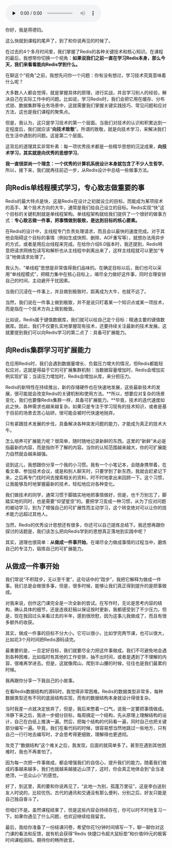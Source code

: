 <audio id="audio" title="结束语 | 从学习Redis到向Redis学习" controls="" preload="none"><source id="mp3" src="https://static001.geekbang.org/resource/audio/d0/15/d01e3e64a02118809121f46916b31715.mp3"></audio>

你好，我是蒋德钧。

这么快就到课程的尾声了，到了和你说再见的时候了。

在过去的4个多月时间里，我们掌握了Redis的各种关键技术和核心知识。在课程的最后，我想带你切换一个视角：**如果说我们之前一直在学习Redis本身，那么今天，我们来看看能向Redis学到什么。**

在聊这个“视角”之前，我想先问你一个问题：你有没有想过，学习技术究竟意味着什么呢？

大多数人人都会觉得，就是掌握具体的原理，进行实战，并且学习别人的经验，解决自己在实际工作中的问题。比如说，学习Redis时，我们会把它用在缓存、分布式锁、数据集群等业务场景中，这就需要我们掌握关键实践技巧、常见问题和应对方法，这也是我们课程的聚焦点。

但是，我认为，这只是学习技术的第一个层面。当我们对技术的认识和积累达到一定程度后，我们就应该“**向技术致敬**”。所谓的致敬，就是向技术学习，来解决我们在生活中遇到的问题。这是第二个层面。

这背后的道理其实非常朴素：每一项优秀技术都是一些精华思想的沉淀成果，**向技术学习，其实就是向优秀的思想学习**。

**我一直很崇尚一个理念：一个优秀的计算机系统设计本身就包含了不少人生哲学**。所以，接下来，我们就再往前迈一步，从Redis设计中总结一些做事方法。

## 向Redis单线程模式学习，专心致志做重要的事

Redis的最大特点是快，这是Redis在设计之初就设立的目标。而能成为某项技术的高手、某个技术方向的大牛，通常是我们给自己设立的目标。Redis实现“快”这个目标的关键机制就是单线程架构。单线程架构就给我们提供了一个很好的做事方式：**专心致志做一件事，把事情做到极致，是达到目标的核心要素。**

在Redis的设计中，主线程专门负责处理请求，而且会以最快的速度完成。对于其他会阻碍这个目标的事情（例如生成快照、删除、AOF重写等），就想办法用异步的方式，或者是用后台线程来完成。在给你介绍6.0版本时，我还提到，Redis特意把请求网络包读写和解析也从主线程中剥离出来了，这样主线程就可以更加“专注”地做请求处理了。

我认为，“单线程”思想是非常值得我们品味的。在确定目标以后，我们也可以采用“单线程模式”，把精力集中在核心目标上，竭尽全力做好这件事，同时合理安排自己的时间，主动避开干扰因素。

当我们沉浸在一件事上，并且做到极致时，距离成为大牛，也就不远了。

当然，我们说在一件事上做到极致，并不是说只盯着某一个知识点或某一项技术，而是指在一个技术方向上做到极致。

比如说，Redis属于键值数据库，我们就可以给自己定个目标：精通主要的键值数据库。因此，我们不仅要扎实地掌握现有技术，还要持续关注最新的技术发展。这就要提到我们可以向Redis学习的第二点了：具备可扩展能力。

## 向Redis集群学习可扩展能力

在应用Redis时，我们会遇到数据量增长、负载压力增大的情况，但Redis都能轻松应对，这就是得益于它的可扩展集群机制：当数据容量增加时，Redis会增加实例实现扩容；当读压力增加时，Redis会增加从库，来分担压力。

Redis的新特性在持续推出，新的存储硬件也在快速地发展，这些最新技术的发展，很可能就会改变Redis的关键机制和使用方法。**所以，想要应对复杂的场景变化，我们也要像Redis集群一样，具备可扩展能力。**毕竟，技术的迭代速度如此之快，各种需求也越来越复杂。如果只是专注于学习现有的技术知识，或者是基于目前的场景去苦心钻研，很可能会被时代快速地抛弃。

只有紧跟技术发展的步伐，具备解决各种突发问题的能力，才能成为真正的技术大牛。

怎么培养可扩展能力呢？很简单，随时随地记录新鲜的东西。这里的“新鲜”未必是指最新的内容，而是指你不了解的内容。当你的认知范围越来越大，你的可扩展能力自然就会越来越强。

说到这儿，我想跟你分享一个我的小习惯。我有一个小笔记本，会随身携带着，在看文章、参加技术会议，或是和别人聊天时，只要学到了新东西，我就会赶紧记下来，之后再专门找时间去搜索相关的资料，时不时地拿出来回顾一下。这个习惯，让我能够及时地掌握最新的技术，轻松地应对各种变化。

我们做技术的同学，通常习惯于脚踏实地地把事情做好，但是，也千万别忘了，脚踏实地的同时，也是需要“仰望星空”的。要把学习变成一种习惯，从为了应对问题的被动学习，到为了增强自己的可扩展性而主动学习，这个转变绝对可以让你的技术能力远超过其他人。

当然，Redis的优秀设计思想还有很多，你还可以自己提炼总结下。我还想再跟你探讨的话题是，我们该怎么把向Redis学到的思想真正落地到实践中呢？

其实，道理也很简单：**从做成一件事开始**。在竭尽全力做成事情的过程当中，磨炼自己的专注力，锻炼自己的可扩展能力。

## 从做成一件事开始

我们常说“不积跬步，无以至千里”，这句话中的“跬步”，我把它解释为做成一件事。我们总是会做很多事，但是，很多时候，能够让我们真正得到提升的是把事做成。

对我来说，创作这门课完全是一次全新的尝试。在写作时，无论是思考内容的结构，确认具体的细节，还是连夜赶稿以保证按时更新，我都感受到了不少压力。但是，现在我回过头来看过去的半年，感到很欣慰，因为这事儿我做成了，而且有很多额外的收获。

其实，做成一件事的目标不分大小。它可以很小，比如学完两节课，也可以很大，比如花3个月时间把Redis源码读完。

最重要的是，一旦定好目标，我们就要尽全力把这件事做成。我们不可避免地会遇到各种困难，比如临时有其他的工作安排，抽不出时间，或者是遇到了不理解的内容，很难再学进去。但是，这就像爬山，爬到半山腰的时候，往往也是我们最累的时候。

我再跟你分享一下我自己的小故事。

在看Redis数据结构的源码时，我觉得非常困难。Redis的数据类型非常多，每种数据类型还有不同的底层结构实现，而有的数据结构本身就设计得很复杂。

当时我差一点就决定放弃了，但是，我后来憋着一口气，说我一定要把事情做成。冷静下来之后，我进一步细分目标，每周搞定一个结构，先从原理上理解结构的设计，自己在白纸上推演一遍。然后，把每个结构的代码看一遍，同时自己也把关键部分编写一遍。毕竟，我们在看代码的时候，很容易想当然地跳过一些地方，只有自己一行行地去编写时，才会思考得更细致，理解得也更透彻。

攻克了“数据结构”这个难关之后，我发现，后面的就简单多了。甚至在遇到其他困难时，我也不再害怕了。

因为每一次把一件事做成，都会增强我们的自信心，提升我们的能力。随着我们做成的事越来越多，我们也就越来越接近山顶了，这时，你会真正地体会到“会当凌绝顶，一览众山小”的感觉。

好了，到这里，真的要和你说再见了。“此地一为别，孤蓬万里征”，这是李白送别友人时说的，比较忧伤。古代的通讯和交通没有那么便利，分别之后，好友只能是自己独自奋斗了。

但咱们不是。虽然课程结束了，但是这些内容会持续存在，你可以时不时地复习一下。如果你遇见了什么问题，也欢迎继续给我留言。

最后，我给你准备了一份结课问卷，希望你花1分钟时间填写一下，聊一聊你对这门课的看法和反馈，就有机会获得“Redis 快捷口令超大鼠标垫”和价值99元的极客时间课程阅码。期待你的畅所欲言。

[<img src="https://static001.geekbang.org/resource/image/7f/de/7f21e7e0fabb48347d59c1e0e1dddcde.jpg" alt="">](https://jinshuju.net/f/deBEiK)

